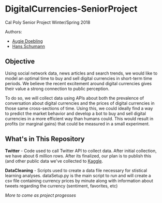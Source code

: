 # DigitalCurrencies-SeniorProject
Cal Poly Senior Project Winter/Spring 2018

Authors:
* [Augie Doebling](https://github.com/AugieDoebling)
* [Hans Schumann](https://github.com/HSchumann)

## Objective
Using social network data, news articles and search trends, we would like to model an optimal time to buy and sell digital currencies in short-term time periods. We believe the recent excitement around digital currencies gives their value a strong connection to public perception.

To do so, we will collect data using APIs about both the prevalence of conversation about digital currencies and the prices of digital currencies in those same cross-sections of time.  Using this, we could ideally find a way to predict the market behavior and develop a bot to buy and sell digital currencies in a more efficient way than humans could.  This would result in profits (or marginal gains) that could be measured in a small experiment.

## What's in This Repository
**Twitter** - Code used to call Twitter API to collect data. After initial collection, we have about 6 million rows. After its finalized, our plan is to publish this (and other public data we've collected to [Kaggle](https://www.kaggle.com/datasets).

**DataCleaning** - Scripts used to create a data file necessary for stistical learning analyses.  dataSetup.py is the main script to run and will create a csv file containing currency prices by minute along with information about tweets regarding the currency (sentiment, favorites, etc)

*More to come as project progesses*
